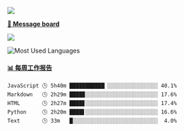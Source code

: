 [![](https://count.getloli.com/get/@SmaIIstars.github.readme)](https://count.getloli.com/)


[**💬 Message board**](https://chat.getloli.com/room/@SmaIIstars.github)

[![](https://chat.getloli.com/room/@SmaIIstars.github/svg?width=600&height=100&limit=20&theme=light&fontSize=14)](https://chat.getloli.com/room/@SmaIIstars.github)


![Most Used Languages](https://github-readme-stats.vercel.app/api/top-langs/?username=SmaIIstars&theme=dark&layout=compact)

<!-- waka-box start -->
#### <a href="https://gist.github.com/7bedf98e5eb1c9dafa176cc06c2428a5" target="_blank">📊 每周工作报告</a>
```text
JavaScript 🕓 5h40m ███████████▏░░░░░░░░░░░░░░░░ 40.1%
Markdown   🕓 2h29m ████▉░░░░░░░░░░░░░░░░░░░░░░░ 17.6%
HTML       🕓 2h27m ████▊░░░░░░░░░░░░░░░░░░░░░░░ 17.4%
Python     🕓 2h20m ████▋░░░░░░░░░░░░░░░░░░░░░░░ 16.6%
Text       🕓 33m   █░░░░░░░░░░░░░░░░░░░░░░░░░░░  4.0%
```
<!-- Powered by https://github.com/journey-ad/waka-box-go . -->
<!-- waka-box end -->
